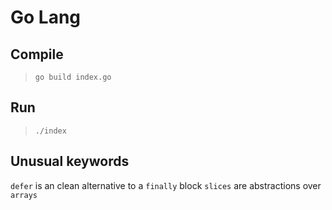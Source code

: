 # Go Lang

## Compile
>`go build index.go`

## Run
>`./index`

## Unusual keywords
`defer` is an clean alternative to a `finally` block
`slices` are abstractions over `arrays`